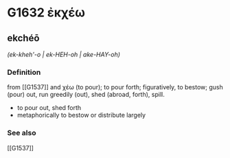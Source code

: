# G1632 ἐκχέω

## ekchéō

_(ek-kheh'-o | ek-HEH-oh | ake-HAY-oh)_

### Definition

from [[G1537]] and χέω (to pour); to pour forth; figuratively, to bestow; gush (pour) out, run greedily (out), shed (abroad, forth), spill.

- to pour out, shed forth
- metaphorically to bestow or distribute largely

### See also

[[G1537]]


